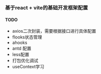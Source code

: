### 基于react + vite的基础开发框架配置

#### TODO
- axios二次封装，需要根据接口进行具体配置
- flooks状态管理
- ahooks
- antd 配置
- less配置
- 打包优化调试
- useContext学习